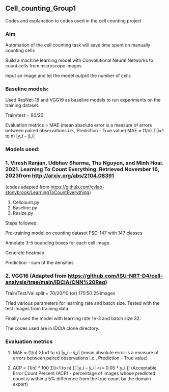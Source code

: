 ## Cell_counting_Group1
Codes and explanation to codes used in the cell counting project

### Aim

Automation of the cell counting task will save time spent on manually counting cells

Build a machine learning model with Convolutional Neural Networks to count cells from microscope images

Input an image and let the model output the number of cells

### Baseline models:

Used ResNet-18 and VGG19 as baseline models to run experiments on the training dataset.

Train/test = 80/20

Evaluation metrics = MAE (mean absolute error is a measure of errors between paired observations i.e., Prediction - True value) MAE = (1/n) Σ(i=1 to n) |y_i – ŷ_i|

### Models used:
### 1. Viresh Ranjan, Udbhav Sharma, Thu Nguyen, and Minh Hoai. 2021. Learning To Count Everything. Retrieved November 16, 2023from http://arxiv.org/abs/2104.08391

(codes adapted from https://github.com/cvlab-stonybrook/LearningToCountEverything)

1. Cellcount.py
2. Baseline.py
3. Resize.py

Steps followed:

Pre-training model on counting dataset FSC-147 with 147 classes 

Annotate 3-5 bounding boxes for each cell image

Generate heatmap

Prediction - sum of the densities

### 2. VGG16 (Adapted from https://github.com/ISU-NRT-D4/cell-analysis/tree/main/IDCIA/CNN%20Reg)

Train/Test/Val split = 70/20/10 (or) 175:50:25 images

Tried various parameters for learning rate and batch size. Tested with the test images from training data.

Finally used the model with learning rate 1e-3 and batch size 32.

The codes used are in IDCIA clone directory.

### Evaluation metrics

1. MAE = (1/n) Σ(i=1 to n) |y_i – ŷ_i| (mean absolute error is a measure of errors between paired observations i.e., Prediction - True value)

2. ACP = (1/n) * 100 Σ(i=1 to n) [[ |y_i – ŷ_i| </= 0.05 * y_i ]] (Acceptable Error Count Percent (ACP) - percentage of images whose predicted count is within a 5% difference from the true count by the domain expert)
